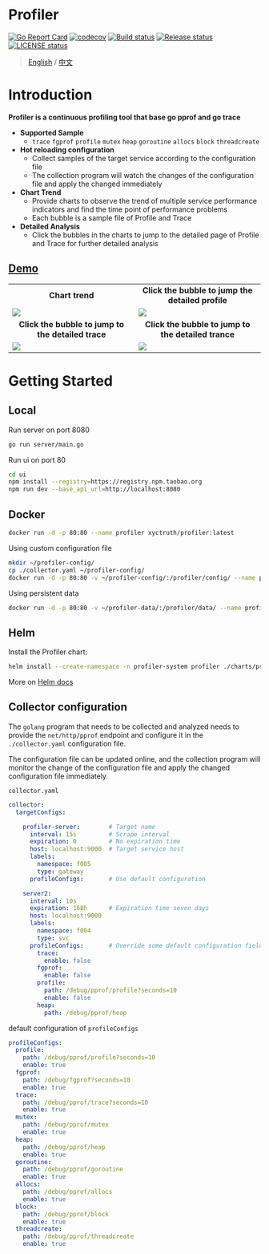 # Profiler

[![Go Report Card](https://goreportcard.com/badge/github.com/xyctruth/profiler?x=xyctruth)](https://goreportcard.com/report/github.com/xyctruth/profiler)
[![codecov](https://codecov.io/gh/xyctruth/profiler/branch/master/graph/badge.svg?token=YWNYJK9KQW)](https://codecov.io/gh/xyctruth/profiler)
[![Build status](https://img.shields.io/github/workflow/status/xyctruth/profiler/Server-Build/master)](https://github.com/xyctruth/profiler/actions/workflows/server-build.yml)
[![Release status](https://img.shields.io/github/v/release/xyctruth/profiler)](https://github.com/xyctruth/profiler/releases)
[![LICENSE status](https://img.shields.io/github/license/xyctruth/profiler)](https://github.com/xyctruth/profiler/blob/master/LICENSE)

> [English](./README-EN.md) / [中文](./README-ZH.md)

# Introduction

**Profiler is a continuous profiling tool that base go pprof and go trace**

- **Supported Sample**
  - `trace` `fgprof` `profile` `mutex` `heap` `goroutine` `allocs` `block` `threadcreate`
- **Hot reloading configuration**
  - Collect samples of the target service according to the configuration file
  - The collection program will watch the changes of the configuration file and apply the changed immediately
- **Chart Trend**
  - Provide charts to observe the trend of multiple service performance indicators and find the time point of performance problems
  - Each bubble is a sample file of Profile and Trace
- **Detailed Analysis**
  - Click the bubbles in the charts to jump to the detailed page of Profile and Trace for further detailed analysis

## [Demo](http://profiler.jia-huang.com)

<table>
  <tr>
      <td width="50%" align="center"><b>Chart trend</b></td>
      <td width="50%" align="center"><b>Click the bubble to jump the detailed profile</b></td>
  </tr>
  <tr>
     <td><img src="https://xtruth.oss-cn-shenzhen.aliyuncs.com/profiler.png"/></td>
     <td><img src="https://xtruth.oss-cn-shenzhen.aliyuncs.com/profiler-pprof.png"/></td>
  </tr>
  <tr>
      <td width="50%" align="center"><b>Click the bubble to jump to the detailed trace</b></td>
      <td width="50%" align="center"><b>Click the bubble to jump to the detailed trance</b></td>
  </tr>
  <tr>
     <td><img src="https://xtruth.oss-cn-shenzhen.aliyuncs.com/profiler-trace.png"/></td>
     <td><img src="https://xtruth.oss-cn-shenzhen.aliyuncs.com/profiler-trace1.png"/></td>
  </tr>
</table>

# Getting Started

## Local

Run server on port 8080
```bash
go run server/main.go 
```

Run ui on port 80
```bash
cd ui
npm install --registry=https://registry.npm.taobao.org
npm run dev --base_api_url=http://localhost:8080
```

## Docker

```bash
docker run -d -p 80:80 --name profiler xyctruth/profiler:latest
```

Using custom configuration file

```bash
mkdir ~/profiler-config/
cp ./collector.yaml ~/profiler-config/
docker run -d -p 80:80 -v ~/profiler-config/:/profiler/config/ --name profiler xyctruth/profiler:latest
```

Using persistent data

```bash
docker run -d -p 80:80 -v ~/profiler-data/:/profiler/data/ --name profiler xyctruth/profiler:latest
```

## Helm

Install the Profiler chart:

```bash
helm install --create-namespace -n profiler-system profiler ./charts/profiler
```

More on [Helm docs](https://github.com/xyctruth/profiler/blob/master/charts/profiler/README.EN.md) 

## Collector configuration

The `golang` program that needs to be collected and analyzed needs to provide the `net/http/pprof` endpoint and configure it in the `./collector.yaml` configuration file.

The configuration file can be updated online, and the collection program will monitor the change of the configuration file and apply the changed configuration file immediately.

`collector.yaml`

```yaml
collector:
  targetConfigs:

    profiler-server:        # Target name
      interval: 15s         # Scrape interval
      expiration: 0         # No expiration time
      host: localhost:9000  # Target service host
      labels:
        namespace: f005
        type: gateway
      profileConfigs:       # Use default configuration

    server2:
      interval: 10s
      expiration: 168h      # Expiration time seven days
      host: localhost:9000
      labels:
        namespace: f004
        type: svc
      profileConfigs:       # Override some default configuration fields
        trace:
          enable: false
        fgprof:
          enable: false
        profile:
          path: /debug/pprof/profile?seconds=10
          enable: false
        heap:
          path: /debug/pprof/heap

```

default configuration of `profileConfigs`

```yaml
profileConfigs:
  profile:
    path: /debug/pprof/profile?seconds=10
    enable: true
  fgprof:
    path: /debug/fgprof?seconds=10
    enable: true
  trace:
    path: /debug/pprof/trace?seconds=10
    enable: true
  mutex:
    path: /debug/pprof/mutex
    enable: true
  heap:
    path: /debug/pprof/heap
    enable: true
  goroutine:
    path: /debug/pprof/goroutine
    enable: true
  allocs:
    path: /debug/pprof/allocs
    enable: true
  block:
    path: /debug/pprof/block
    enable: true
  threadcreate:
    path: /debug/pprof/threadcreate
    enable: true
```

